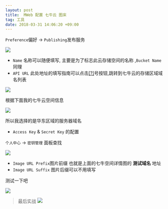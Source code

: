 ```yaml
---
layout: post
title:  MWeb 配置 七牛云 图床
tag: 工具
date: 2018-03-31 14:06:20 +09:00
---
```


`Preference`偏好 -> `Publishing`发布服务

![](http://p3q1ykanf.bkt.clouddn.com/15224754882035.jpg)


* `Name` 名称可以随便填写, 主要是为了标志此云存储空间的名称 ,`Bucket Name` 同理
* `API URL` 此处地址的填写指南可以点击[[?]](https://developer.qiniu.com/kodo/manual/1671/region-endpoint)号按钮,跳转到七牛云的存储区域域名列表

![](http://p3q1ykanf.bkt.clouddn.com/15224758046099.jpg)

根据下面我的七牛云空间信息

![](http://p3q1ykanf.bkt.clouddn.com/15224759011915.jpg)

所以我选择的是华东区域的服务器域名

* `Access Key` & `Secret Key` 的配置

`个人中心` -> `密钥管理` 面板查找

![](http://p3q1ykanf.bkt.clouddn.com/15224760971159.jpg)

* `Image URL Prefix`图片前缀 也就是上面的七牛空间详情图的 **测试域名** 地址
* `Image URL Suffix` 图片后缀可以不用填写

测试一下吧

![](http://p3q1ykanf.bkt.clouddn.com/15224770632815.jpg)

> 最后实战 
![](http://p3q1ykanf.bkt.clouddn.com/15224773508595.jpg)

